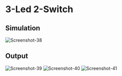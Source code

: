 # 3-Led 2-Switch

## Simulation
<img src="https://ibb.co/GppBmFG" alt="Screenshot-38" border="0">
  
  ## Output
  
  <img src="https://i.ibb.co/GcLGY7w/Screenshot-39.png" alt="Screenshot-39" border="0">
  <img src="https://i.ibb.co/PzcHMDq/Screenshot-40.png" alt="Screenshot-40" border="0">
  <img src="https://i.ibb.co/42Y0nBV/Screenshot-41.png" alt="Screenshot-41" border="0">
  
